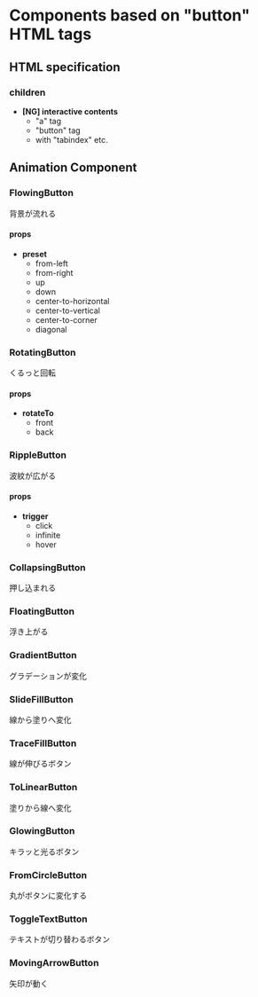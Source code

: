 # Components based on "button" HTML tags

## HTML specification

### children

- **[NG] interactive contents**
  - "a" tag
  - "button" tag
  - with "tabindex" etc.

## Animation Component

### FlowingButton

背景が流れる

#### props

- **preset**
  - from-left
  - from-right
  - up
  - down
  - center-to-horizontal
  - center-to-vertical
  - center-to-corner
  - diagonal

### RotatingButton

くるっと回転

#### props

- **rotateTo**
  - front
  - back

### RippleButton

波紋が広がる

#### props

- **trigger**
  - click
  - infinite
  - hover

### CollapsingButton

押し込まれる

### FloatingButton

浮き上がる

### GradientButton

グラデーションが変化

### SlideFillButton

線から塗りへ変化

### TraceFillButton

線が伸びるボタン

### ToLinearButton

塗りから線へ変化

### GlowingButton

キラッと光るボタン

### FromCircleButton

丸がボタンに変化する

### ToggleTextButton

テキストが切り替わるボタン

### MovingArrowButton

矢印が動く
